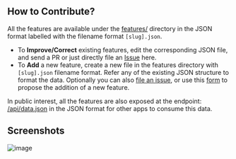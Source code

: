 ## How to Contribute?

All the features are available under the [features/](https://github.com/pankajparashar/canidev.tools/tree/master/features) directory in the JSON format labelled with the filename format `[slug].json`. 

- To **Improve/Correct** existing features, edit the corresponding JSON file, and send a PR or just directly file an [Issue](https://github.com/pankajparashar/canidev.tools/issues/new) here.
- To **Add** a new feature, create a new file in the features directory with `[slug].json` filename format. Refer any of the existing JSON structure to format the data. Optionally you can also [file an issue](https://github.com/pankajparashar/canidev.tools/issues/new), or use this [form](https://tally.so/r/3XxGGP) to propose the addition of a new feature.

In public interest, all the features are also exposed at the endpoint: [/api/data.json](https://www.canidev.tools/api/data.json) in the JSON format for other apps to consume this data.

## Screenshots

![image](https://res.cloudinary.com/canidevtools/image/upload/v1657165872/social-media-original_yllyjm.png)
